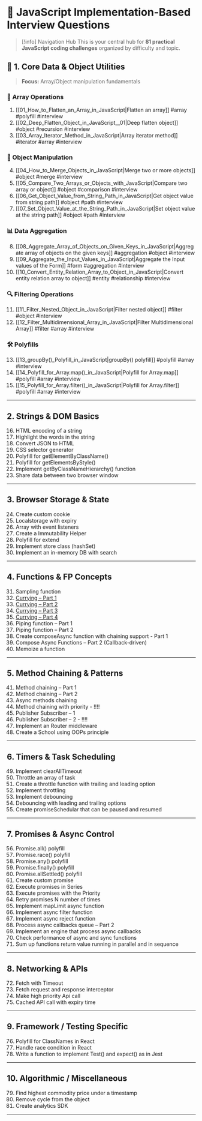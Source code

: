 # 🚀 JavaScript Implementation-Based Interview Questions

> [!info] Navigation Hub
> This is your central hub for **81 practical JavaScript coding challenges** organized by difficulty and topic.


## 🧱 1. Core Data & Object Utilities
> **Focus:** Array/Object manipulation fundamentals

### 📝 Array Operations
1. [[01_How_to_Flatten_an_Array_in_JavaScript|Flatten an array]] #array #polyfill #interview
2. [[02_Deep_Flatten_Object_in_JavaScript__01|Deep flatten object]] #object #recursion #interview
3. [[03_Array_Iterator_Method_in_JavaScript|Array iterator method]] #iterator #array #interview

### 🔧 Object Manipulation  
4. [[04_How_to_Merge_Objects_in_JavaScript|Merge two or more objects]] #object #merge #interview
5. [[05_Compare_Two_Arrays_or_Objects_with_JavaScript|Compare two array or object]] #object #comparison #interview
6. [[06_Get_Object_Value_from_String_Path_in_JavaScript|Get object value from string path]] #object #path #interview
7. [[07_Set_Object_Value_at_the_String_Path_in_JavaScript|Set object value at the string path]] #object #path #interview

### 📊 Data Aggregation
8. [[08_Aggregate_Array_of_Objects_on_Given_Keys_in_JavaScript|Aggregate array of objects on the given keys]] #aggregation #object #interview
9. [[09_Aggregate_the_Input_Values_in_JavaScript|Aggregate the Input values of the Form]] #form #aggregation #interview
10. [[10_Convert_Entity_Relation_Array_to_Object_in_JavaScript|Convert entity relation array to object]] #entity #relationship #interview

### 🔍 Filtering Operations
11. [[11_Filter_Nested_Object_in_JavaScript|Filter nested object]] #filter #object #interview
12. [[12_Filter_Multidimensional_Array_in_JavaScript|Filter Multidimensional Array]] #filter #array #interview

### 🛠️ Polyfills
13. [[13_groupBy()_Polyfill_in_JavaScript|groupBy() polyfill]] #polyfill #array #interview
14. [[14_Polyfill_for_Array.map()_in_JavaScript|Polyfill for Array.map]] #polyfill #array #interview
15. [[15_Polyfill_for_Array.filter()_in_JavaScript|Polyfill for Array.filter]] #polyfill #array #interview

---

## 2. Strings & DOM Basics
16. HTML encoding of a string  
17. Highlight the words in the string  
18. Convert JSON to HTML  
19. CSS selector generator  
20. Polyfill for getElementByClassName()  
21. Polyfill for getElementsByStyle()  
22. Implement getByClassNameHierarchy() function  
23. Share data between two browser window  

---

## 3. Browser Storage & State
24. Create custom cookie  
25. Localstorage with expiry  
26. Array with event listeners  
27. Create a Immutability Helper  
28. Polyfill for extend  
29. Implement store class (hashSet)  
30. Implement an in-memory DB with search  

---

## 4. Functions & FP Concepts
31. Sampling function  
32. [Currying – Part 1](https://github.com/amanyerpude/frontend/blob/93011f682c10dbe51a73e22986ca0048c1e22476/Learners_Bucket/01_JavaScript_based_problems/04_Functions_%26_FP_Concepts/02_Currying_Part_01.md)  
33. [Currying – Part 2](https://github.com/amanyerpude/frontend/blob/93011f682c10dbe51a73e22986ca0048c1e22476/Learners_Bucket/01_JavaScript_based_problems/04_Functions_%26_FP_Concepts/03_Currying_Part_02.md)  
34. [Currying – Part 3](https://github.com/amanyerpude/frontend/blob/93011f682c10dbe51a73e22986ca0048c1e22476/Learners_Bucket/01_JavaScript_based_problems/04_Functions_%26_FP_Concepts/04_Currying_Part_03.md)  
35. [Currying – Part 4](https://github.com/amanyerpude/frontend/blob/93011f682c10dbe51a73e22986ca0048c1e22476/Learners_Bucket/01_JavaScript_based_problems/04_Functions_%26_FP_Concepts/05_Currying_Part_04.md)  
36. Piping function – Part 1  
37. Piping function – Part 2  
38. Create composeAsync function with chaining support - Part 1
39. Compose Async Functions – Part 2 (Callback-driven)
40. Memoize a function  

---

## 5. Method Chaining & Patterns
41. Method chaining – Part 1  
42. Method chaining – Part 2  
43. Async methods chaining  
44. Method chaining with priority  - !!!!
45. Publisher Subscriber – 1  
46. Publisher Subscriber – 2  - !!!!
47. Implement an Router middleware  
48. Create a School using OOPs principle  

---

## 6. Timers & Task Scheduling
49. Implement clearAllTimeout  
50. Throttle an array of task  
51. Create a throttle function with trailing and leading option  
52. Implement throttling  
53. Implement debouncing  
54. Debouncing with leading and trailing options  
55. Create promiseSchedular that can be paused and resumed  

---

## 7. Promises & Async Control
56. Promise.all() polyfill  
57. Promise.race() polyfill  
58. Promise.any() polyfill  
59. Promise.finally() polyfill  
60. Promise.allSettled() polyfill  
61. Create custom promise  
62. Execute promises in Series  
63. Execute promises with the Priority  
64. Retry promises N number of times  
65. Implement mapLimit async function  
66. Implement async filter function  
67. Implement async reject function  
68. Process async callbacks queue – Part 2  
69. Implement an engine that process async callbacks  
70. Check performance of async and sync functions  
71. Sum up functions return value running in parallel and in sequence  

---

## 8. Networking & APIs
72. Fetch with Timeout  
73. Fetch request and response interceptor  
74. Make high priority Api call  
75. Cached API call with expiry time  

---

## 9. Framework / Testing Specific
76. Polyfill for ClassNames in React  
77. Handle race condition in React  
78. Write a function to implement Test() and expect() as in Jest  

---

## 10. Algorithmic / Miscellaneous
79. Find highest commodity price under a timestamp  
80. Remove cycle from the object  
81. Create analytics SDK  

---
